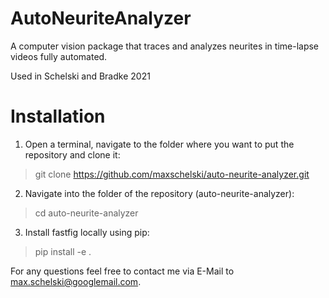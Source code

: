 # AutoNeuriteAnalyzer
A computer vision package that traces and analyzes neurites in time-lapse videos fully automated.

Used in Schelski and Bradke 2021

# Installation

1. Open a terminal, navigate to the folder where you want to put the repository and clone it:
> git clone https://github.com/maxschelski/auto-neurite-analyzer.git
2. Navigate into the folder of the repository (auto-neurite-analyzer):
> cd auto-neurite-analyzer
3. Install fastfig locally using pip:
> pip install -e .

For any questions feel free to contact me via E-Mail to max.schelski@googlemail.com.
